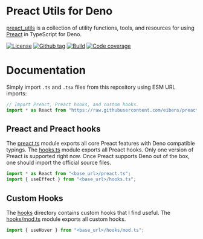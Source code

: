 # Preact Utils for Deno

[preact_utils](#) is a collection of utility functions, tools, and resources for
using [Preact](https://preactjs.com) in TypeScript for Deno.

[![License][license-shield]](LICENSE) [![Github tag][github-shield]][github]
[![Build][build-shield]][build] [![Code coverage][coverage-shield]][coverage]

# Documentation

Simply import `.ts` and `.tsx` files from this repository using ESM URL imports:

```ts
// Import Preact, Preact hooks, and custom hooks.
import * as React from "https://raw.githubusercontent.com/eibens/preact_utils/<ref>/mod.ts";
```

## Preact and Preact hooks

The [preact.ts](preact.ts) module exports all core Preact features with Deno
compatible typings. The [hooks.ts](hooks.ts) module exports all Preact hooks.
Only one version of Preact is supported right now. Once Preact supports Deno out
of the box, one should import the official source files.

```ts
import * as React from "<base_url>/preact.ts";
import { useEffect } from "<base_url>/hooks.ts";
```

## Custom Hooks

The [hooks](hooks) directory contains custom hooks that I find useful. The
[hooks/mod.ts](hooks/mod.ts) module exports all custom hooks.

```ts
import { useHover } from "<base_url>/hooks/mod.ts";
```

<!-- badges -->

[github]: https://github.com/eibens/preact_utils
[github-shield]: https://img.shields.io/github/v/tag/eibens/preact_utils?label&logo=github
[coverage-shield]: https://img.shields.io/codecov/c/github/eibens/preact_utils?logo=codecov&label
[license-shield]: https://img.shields.io/github/license/eibens/preact_utils?color=informational
[coverage]: https://codecov.io/gh/eibens/preact_utils
[build]: https://github.com/eibens/preact_utils/actions/workflows/ci.yml
[build-shield]: https://img.shields.io/github/workflow/status/eibens/preact_utils/ci?logo=github&label
